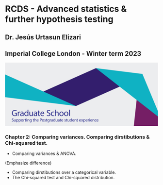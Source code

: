 # RCDS - Advanced statistics & further hypothesis testing

## Dr. Jesús Urtasun Elizari

## Imperial College London - Winter term 2023

<img src="/readme_figures/grad-school-logo.png">

### Chapter 2: Comparing variances. Comparing dirstibutions & Chi-squared test.

- Comparing variances & ANOVA.

(Emphasize difference)

- Comparing dirstibutions over a categorical variable.
- The Chi-squared test and Chi-squared distribution.
